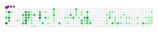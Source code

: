 <svg viewBox="-16 -32 880 192" width="880" height="192" xmlns="http://www.w3.org/2000/svg"><desc>Generated with https://github.com/Platane/snk</desc><style>:root{--cb:#1b1f230a;--cs:purple;--ce:#ebedf0;--c0:#ebedf0;--c1:#9be9a8;--c2:#40c463;--c3:#30a14e;--c4:#216e39}.c{shape-rendering:geometricPrecision;fill:var(--ce);stroke-width:1px;stroke:var(--cb);animation:none 45500ms linear infinite;width:12px;height:12px}@keyframes c0{0.43%{fill:var(--c1)}0.45%,100%{fill:var(--ce)}}.c.c0{fill:var(--c1);animation-name:c0}@keyframes c1{72.96%{fill:var(--c2)}72.98%,100%{fill:var(--ce)}}.c.c1{fill:var(--c2);animation-name:c1}@keyframes c2{85.7%{fill:var(--c4)}85.72%,100%{fill:var(--ce)}}.c.c2{fill:var(--c4);animation-name:c2}@keyframes c3{84.61%{fill:var(--c4)}84.63%,100%{fill:var(--ce)}}.c.c3{fill:var(--c4);animation-name:c3}@keyframes c4{0.87%{fill:var(--c1)}0.89%,100%{fill:var(--ce)}}.c.c4{fill:var(--c1);animation-name:c4}@keyframes c5{84.17%{fill:var(--c3)}84.19%,100%{fill:var(--ce)}}.c.c5{fill:var(--c3);animation-name:c5}@keyframes c6{72.52%{fill:var(--c2)}72.54%,100%{fill:var(--ce)}}.c.c6{fill:var(--c2);animation-name:c6}@keyframes c7{1.31%{fill:var(--c1)}1.33%,100%{fill:var(--ce)}}.c.c7{fill:var(--c1);animation-name:c7}@keyframes c8{2.41%{fill:var(--c1)}2.43%,100%{fill:var(--ce)}}.c.c8{fill:var(--c1);animation-name:c8}@keyframes c9{70.54%{fill:var(--c2)}70.56%,100%{fill:var(--ce)}}.c.c9{fill:var(--c2);animation-name:c9}@keyframes ca{3.07%{fill:var(--c1)}3.09%,100%{fill:var(--ce)}}.c.ca{fill:var(--c1);animation-name:ca}@keyframes cb{2.85%{fill:var(--c1)}2.87%,100%{fill:var(--ce)}}.c.cb{fill:var(--c1);animation-name:cb}@keyframes cc{71.2%{fill:var(--c2)}71.22%,100%{fill:var(--ce)}}.c.cc{fill:var(--c2);animation-name:cc}@keyframes cd{80.65%{fill:var(--c3)}80.67%,100%{fill:var(--ce)}}.c.cd{fill:var(--c3);animation-name:cd}@keyframes ce{80.43%{fill:var(--c3)}80.45%,100%{fill:var(--ce)}}.c.ce{fill:var(--c3);animation-name:ce}@keyframes cf{81.53%{fill:var(--c3)}81.55%,100%{fill:var(--ce)}}.c.cf{fill:var(--c3);animation-name:cf}@keyframes cg{87.46%{fill:var(--c4)}87.48%,100%{fill:var(--ce)}}.c.cg{fill:var(--c4);animation-name:cg}@keyframes ch{82.41%{fill:var(--c3)}82.43%,100%{fill:var(--ce)}}.c.ch{fill:var(--c3);animation-name:ch}@keyframes ci{69.44%{fill:var(--c2)}69.46%,100%{fill:var(--ce)}}.c.ci{fill:var(--c2);animation-name:ci}@keyframes cj{80.21%{fill:var(--c3)}80.23%,100%{fill:var(--ce)}}.c.cj{fill:var(--c3);animation-name:cj}@keyframes ck{76.47%{fill:var(--c2)}76.49%,100%{fill:var(--ce)}}.c.ck{fill:var(--c2);animation-name:ck}@keyframes cl{5.92%{fill:var(--c1)}5.94%,100%{fill:var(--ce)}}.c.cl{fill:var(--c1);animation-name:cl}@keyframes cm{5.04%{fill:var(--c1)}5.06%,100%{fill:var(--ce)}}.c.cm{fill:var(--c1);animation-name:cm}@keyframes cn{5.26%{fill:var(--c1)}5.28%,100%{fill:var(--ce)}}.c.cn{fill:var(--c1);animation-name:cn}@keyframes co{5.48%{fill:var(--c1)}5.5%,100%{fill:var(--ce)}}.c.co{fill:var(--c1);animation-name:co}@keyframes cp{5.7%{fill:var(--c1)}5.72%,100%{fill:var(--ce)}}.c.cp{fill:var(--c1);animation-name:cp}@keyframes cq{6.36%{fill:var(--c1)}6.38%,100%{fill:var(--ce)}}.c.cq{fill:var(--c1);animation-name:cq}@keyframes cr{68.78%{fill:var(--c2)}68.8%,100%{fill:var(--ce)}}.c.cr{fill:var(--c2);animation-name:cr}@keyframes cs{6.8%{fill:var(--c1)}6.82%,100%{fill:var(--ce)}}.c.cs{fill:var(--c1);animation-name:cs}@keyframes ct{68.12%{fill:var(--c2)}68.14%,100%{fill:var(--ce)}}.c.ct{fill:var(--c2);animation-name:ct}@keyframes cu{79.33%{fill:var(--c3)}79.35%,100%{fill:var(--ce)}}.c.cu{fill:var(--c3);animation-name:cu}@keyframes cv{88.78%{fill:var(--c4)}88.8%,100%{fill:var(--ce)}}.c.cv{fill:var(--c4);animation-name:cv}@keyframes cw{7.68%{fill:var(--c1)}7.7%,100%{fill:var(--ce)}}.c.cw{fill:var(--c1);animation-name:cw}@keyframes cx{78.01%{fill:var(--c2)}78.03%,100%{fill:var(--ce)}}.c.cx{fill:var(--c2);animation-name:cx}@keyframes cy{42.63%{fill:var(--c1)}42.65%,100%{fill:var(--ce)}}.c.cy{fill:var(--c1);animation-name:cy}@keyframes cz{78.67%{fill:var(--c2)}78.69%,100%{fill:var(--ce)}}.c.cz{fill:var(--c2);animation-name:cz}@keyframes c10{8.56%{fill:var(--c1)}8.58%,100%{fill:var(--ce)}}.c.c10{fill:var(--c1);animation-name:c10}@keyframes c11{9.88%{fill:var(--c1)}9.9%,100%{fill:var(--ce)}}.c.c11{fill:var(--c1);animation-name:c11}@keyframes c12{66.8%{fill:var(--c2)}66.82%,100%{fill:var(--ce)}}.c.c12{fill:var(--c2);animation-name:c12}@keyframes c13{11.2%{fill:var(--c1)}11.22%,100%{fill:var(--ce)}}.c.c13{fill:var(--c1);animation-name:c13}@keyframes c14{66.36%{fill:var(--c2)}66.38%,100%{fill:var(--ce)}}.c.c14{fill:var(--c2);animation-name:c14}@keyframes c15{9%{fill:var(--c1)}9.02%,100%{fill:var(--ce)}}.c.c15{fill:var(--c1);animation-name:c15}@keyframes c16{9.22%{fill:var(--c1)}9.24%,100%{fill:var(--ce)}}.c.c16{fill:var(--c1);animation-name:c16}@keyframes c17{65.26%{fill:var(--c2)}65.28%,100%{fill:var(--ce)}}.c.c17{fill:var(--c2);animation-name:c17}@keyframes c18{12.52%{fill:var(--c1)}12.54%,100%{fill:var(--ce)}}.c.c18{fill:var(--c1);animation-name:c18}@keyframes c19{12.74%{fill:var(--c1)}12.76%,100%{fill:var(--ce)}}.c.c19{fill:var(--c1);animation-name:c19}@keyframes c1a{13.62%{fill:var(--c1)}13.64%,100%{fill:var(--ce)}}.c.c1a{fill:var(--c1);animation-name:c1a}@keyframes c1b{50.98%{fill:var(--c2)}51%,100%{fill:var(--ce)}}.c.c1b{fill:var(--c2);animation-name:c1b}@keyframes c1c{12.96%{fill:var(--c1)}12.98%,100%{fill:var(--ce)}}.c.c1c{fill:var(--c1);animation-name:c1c}@keyframes c1d{50.54%{fill:var(--c2)}50.56%,100%{fill:var(--ce)}}.c.c1d{fill:var(--c2);animation-name:c1d}@keyframes c1e{51.86%{fill:var(--c2)}51.88%,100%{fill:var(--ce)}}.c.c1e{fill:var(--c2);animation-name:c1e}@keyframes c1f{16.03%{fill:var(--c1)}16.05%,100%{fill:var(--ce)}}.c.c1f{fill:var(--c1);animation-name:c1f}@keyframes c1g{16.25%{fill:var(--c1)}16.27%,100%{fill:var(--ce)}}.c.c1g{fill:var(--c1);animation-name:c1g}@keyframes c1h{14.94%{fill:var(--c1)}14.96%,100%{fill:var(--ce)}}.c.c1h{fill:var(--c1);animation-name:c1h}@keyframes c1i{15.59%{fill:var(--c1)}15.61%,100%{fill:var(--ce)}}.c.c1i{fill:var(--c1);animation-name:c1i}@keyframes c1j{15.37%{fill:var(--c1)}15.39%,100%{fill:var(--ce)}}.c.c1j{fill:var(--c1);animation-name:c1j}@keyframes c1k{49.22%{fill:var(--c2)}49.24%,100%{fill:var(--ce)}}.c.c1k{fill:var(--c2);animation-name:c1k}@keyframes c1l{49.44%{fill:var(--c2)}49.46%,100%{fill:var(--ce)}}.c.c1l{fill:var(--c2);animation-name:c1l}@keyframes c1m{48.78%{fill:var(--c2)}48.8%,100%{fill:var(--ce)}}.c.c1m{fill:var(--c2);animation-name:c1m}@keyframes c1n{47.24%{fill:var(--c1)}47.26%,100%{fill:var(--ce)}}.c.c1n{fill:var(--c1);animation-name:c1n}@keyframes c1o{47.02%{fill:var(--c1)}47.04%,100%{fill:var(--ce)}}.c.c1o{fill:var(--c1);animation-name:c1o}@keyframes c1p{52.96%{fill:var(--c2)}52.98%,100%{fill:var(--ce)}}.c.c1p{fill:var(--c2);animation-name:c1p}@keyframes c1q{17.13%{fill:var(--c1)}17.15%,100%{fill:var(--ce)}}.c.c1q{fill:var(--c1);animation-name:c1q}@keyframes c1r{92.52%{fill:var(--c4)}92.54%,100%{fill:var(--ce)}}.c.c1r{fill:var(--c4);animation-name:c1r}@keyframes c1s{47.46%{fill:var(--c2)}47.48%,100%{fill:var(--ce)}}.c.c1s{fill:var(--c2);animation-name:c1s}@keyframes c1t{47.68%{fill:var(--c2)}47.7%,100%{fill:var(--ce)}}.c.c1t{fill:var(--c2);animation-name:c1t}@keyframes c1u{17.79%{fill:var(--c1)}17.81%,100%{fill:var(--ce)}}.c.c1u{fill:var(--c1);animation-name:c1u}@keyframes c1v{47.9%{fill:var(--c2)}47.92%,100%{fill:var(--ce)}}.c.c1v{fill:var(--c2);animation-name:c1v}@keyframes c1w{25.26%{fill:var(--c1)}25.28%,100%{fill:var(--ce)}}.c.c1w{fill:var(--c1);animation-name:c1w}@keyframes c1x{19.11%{fill:var(--c1)}19.13%,100%{fill:var(--ce)}}.c.c1x{fill:var(--c1);animation-name:c1x}@keyframes c1y{19.33%{fill:var(--c1)}19.35%,100%{fill:var(--ce)}}.c.c1y{fill:var(--c1);animation-name:c1y}@keyframes c1z{24.83%{fill:var(--c1)}24.85%,100%{fill:var(--ce)}}.c.c1z{fill:var(--c1);animation-name:c1z}@keyframes c20{25.04%{fill:var(--c1)}25.06%,100%{fill:var(--ce)}}.c.c20{fill:var(--c1);animation-name:c20}@keyframes c21{55.15%{fill:var(--c2)}55.17%,100%{fill:var(--ce)}}.c.c21{fill:var(--c2);animation-name:c21}@keyframes c22{24.61%{fill:var(--c1)}24.63%,100%{fill:var(--ce)}}.c.c22{fill:var(--c1);animation-name:c22}@keyframes c23{55.81%{fill:var(--c2)}55.83%,100%{fill:var(--ce)}}.c.c23{fill:var(--c2);animation-name:c23}@keyframes c24{20.43%{fill:var(--c1)}20.45%,100%{fill:var(--ce)}}.c.c24{fill:var(--c1);animation-name:c24}@keyframes c25{20.21%{fill:var(--c1)}20.23%,100%{fill:var(--ce)}}.c.c25{fill:var(--c1);animation-name:c25}@keyframes c26{26.58%{fill:var(--c1)}26.6%,100%{fill:var(--ce)}}.c.c26{fill:var(--c1);animation-name:c26}@keyframes c27{56.25%{fill:var(--c2)}56.27%,100%{fill:var(--ce)}}.c.c27{fill:var(--c2);animation-name:c27}@keyframes c28{20.87%{fill:var(--c1)}20.89%,100%{fill:var(--ce)}}.c.c28{fill:var(--c1);animation-name:c28}@keyframes c29{22.63%{fill:var(--c1)}22.65%,100%{fill:var(--ce)}}.c.c29{fill:var(--c1);animation-name:c29}@keyframes c2a{23.51%{fill:var(--c1)}23.53%,100%{fill:var(--ce)}}.c.c2a{fill:var(--c1);animation-name:c2a}@keyframes c2b{21.31%{fill:var(--c1)}21.33%,100%{fill:var(--ce)}}.c.c2b{fill:var(--c1);animation-name:c2b}@keyframes c2c{22.19%{fill:var(--c1)}22.21%,100%{fill:var(--ce)}}.c.c2c{fill:var(--c1);animation-name:c2c}@keyframes c2d{21.53%{fill:var(--c1)}21.55%,100%{fill:var(--ce)}}.c.c2d{fill:var(--c1);animation-name:c2d}@keyframes c2e{21.97%{fill:var(--c1)}21.99%,100%{fill:var(--ce)}}.c.c2e{fill:var(--c1);animation-name:c2e}@keyframes c2f{29.22%{fill:var(--c1)}29.24%,100%{fill:var(--ce)}}.c.c2f{fill:var(--c1);animation-name:c2f}@keyframes c2g{28.78%{fill:var(--c1)}28.8%,100%{fill:var(--ce)}}.c.c2g{fill:var(--c1);animation-name:c2g}@keyframes c2h{58.23%{fill:var(--c2)}58.25%,100%{fill:var(--ce)}}.c.c2h{fill:var(--c2);animation-name:c2h}@keyframes c2i{29.88%{fill:var(--c1)}29.9%,100%{fill:var(--ce)}}.c.c2i{fill:var(--c1);animation-name:c2i}@keyframes c2j{33.4%{fill:var(--c1)}33.42%,100%{fill:var(--ce)}}.c.c2j{fill:var(--c1);animation-name:c2j}@keyframes c2k{30.1%{fill:var(--c1)}30.12%,100%{fill:var(--ce)}}.c.c2k{fill:var(--c1);animation-name:c2k}@keyframes c2l{30.76%{fill:var(--c1)}30.78%,100%{fill:var(--ce)}}.c.c2l{fill:var(--c1);animation-name:c2l}@keyframes c2m{30.98%{fill:var(--c1)}31%,100%{fill:var(--ce)}}.c.c2m{fill:var(--c1);animation-name:c2m}@keyframes c2n{32.08%{fill:var(--c1)}32.1%,100%{fill:var(--ce)}}.c.c2n{fill:var(--c1);animation-name:c2n}@keyframes c2o{30.32%{fill:var(--c1)}30.34%,100%{fill:var(--ce)}}.c.c2o{fill:var(--c1);animation-name:c2o}@keyframes c2p{30.54%{fill:var(--c1)}30.56%,100%{fill:var(--ce)}}.c.c2p{fill:var(--c1);animation-name:c2p}@keyframes c2q{31.2%{fill:var(--c1)}31.22%,100%{fill:var(--ce)}}.c.c2q{fill:var(--c1);animation-name:c2q}.u{transform-origin:0 0;transform:scale(0,1);animation:none linear 45500ms infinite}@keyframes u0{0.43%{transform:scale(0.000,1)}0.45%,0.87%{transform:scale(0.017,1)}0.89%,1.31%{transform:scale(0.033,1)}1.33%,2.41%{transform:scale(0.050,1)}2.43%,2.85%{transform:scale(0.067,1)}2.87%,3.07%{transform:scale(0.083,1)}3.09%,5.04%{transform:scale(0.100,1)}5.06%,5.26%{transform:scale(0.117,1)}5.28%,5.48%{transform:scale(0.133,1)}5.5%,5.7%{transform:scale(0.150,1)}5.72%,5.92%{transform:scale(0.167,1)}5.94%,6.36%{transform:scale(0.183,1)}6.38%,6.8%{transform:scale(0.200,1)}6.82%,7.68%{transform:scale(0.217,1)}7.7%,8.56%{transform:scale(0.233,1)}8.58%,9%{transform:scale(0.250,1)}9.02%,9.22%{transform:scale(0.267,1)}9.24%,9.88%{transform:scale(0.283,1)}9.9%,11.2%{transform:scale(0.300,1)}11.22%,12.52%{transform:scale(0.317,1)}12.54%,12.74%{transform:scale(0.333,1)}12.76%,12.96%{transform:scale(0.350,1)}12.98%,13.62%{transform:scale(0.367,1)}13.64%,14.94%{transform:scale(0.383,1)}14.96%,15.37%{transform:scale(0.400,1)}15.39%,15.59%{transform:scale(0.417,1)}15.61%,16.03%{transform:scale(0.433,1)}16.05%,16.25%{transform:scale(0.450,1)}16.27%,17.13%{transform:scale(0.467,1)}17.15%,17.79%{transform:scale(0.483,1)}17.81%,19.11%{transform:scale(0.500,1)}19.13%,19.33%{transform:scale(0.517,1)}19.35%,20.21%{transform:scale(0.533,1)}20.23%,20.43%{transform:scale(0.550,1)}20.45%,20.87%{transform:scale(0.567,1)}20.89%,21.31%{transform:scale(0.583,1)}21.33%,21.53%{transform:scale(0.600,1)}21.55%,21.97%{transform:scale(0.617,1)}21.99%,22.19%{transform:scale(0.633,1)}22.21%,22.63%{transform:scale(0.650,1)}22.65%,23.51%{transform:scale(0.667,1)}23.53%,24.61%{transform:scale(0.683,1)}24.63%,24.83%{transform:scale(0.700,1)}24.85%,25.04%{transform:scale(0.717,1)}25.06%,25.26%{transform:scale(0.733,1)}25.28%,26.58%{transform:scale(0.750,1)}26.6%,28.78%{transform:scale(0.767,1)}28.8%,29.22%{transform:scale(0.783,1)}29.24%,29.88%{transform:scale(0.800,1)}29.9%,30.1%{transform:scale(0.817,1)}30.12%,30.32%{transform:scale(0.833,1)}30.34%,30.54%{transform:scale(0.850,1)}30.56%,30.76%{transform:scale(0.867,1)}30.78%,30.98%{transform:scale(0.883,1)}31%,31.2%{transform:scale(0.900,1)}31.22%,32.08%{transform:scale(0.917,1)}32.1%,33.4%{transform:scale(0.933,1)}33.42%,42.63%{transform:scale(0.950,1)}42.65%,47.02%{transform:scale(0.967,1)}47.04%,47.24%{transform:scale(0.983,1)}47.26%,100%{transform:scale(1.000,1)}}.u.u0{fill:var(--c1);animation-name:u0;transform-origin:0.0px 0}@keyframes u1{47.46%{transform:scale(0.000,1)}47.48%,47.68%{transform:scale(0.037,1)}47.7%,47.9%{transform:scale(0.074,1)}47.92%,48.78%{transform:scale(0.111,1)}48.8%,49.22%{transform:scale(0.148,1)}49.24%,49.44%{transform:scale(0.185,1)}49.46%,50.54%{transform:scale(0.222,1)}50.56%,50.98%{transform:scale(0.259,1)}51%,51.86%{transform:scale(0.296,1)}51.88%,52.96%{transform:scale(0.333,1)}52.98%,55.15%{transform:scale(0.370,1)}55.17%,55.81%{transform:scale(0.407,1)}55.83%,56.25%{transform:scale(0.444,1)}56.27%,58.23%{transform:scale(0.481,1)}58.25%,65.26%{transform:scale(0.519,1)}65.28%,66.36%{transform:scale(0.556,1)}66.38%,66.8%{transform:scale(0.593,1)}66.82%,68.12%{transform:scale(0.630,1)}68.14%,68.78%{transform:scale(0.667,1)}68.8%,69.44%{transform:scale(0.704,1)}69.46%,70.54%{transform:scale(0.741,1)}70.56%,71.2%{transform:scale(0.778,1)}71.22%,72.52%{transform:scale(0.815,1)}72.54%,72.96%{transform:scale(0.852,1)}72.98%,76.47%{transform:scale(0.889,1)}76.49%,78.01%{transform:scale(0.926,1)}78.03%,78.67%{transform:scale(0.963,1)}78.69%,100%{transform:scale(1.000,1)}}.u.u1{fill:var(--c2);animation-name:u1;transform-origin:513.9px 0}@keyframes u2{79.33%{transform:scale(0.000,1)}79.35%,80.21%{transform:scale(0.143,1)}80.23%,80.43%{transform:scale(0.286,1)}80.45%,80.65%{transform:scale(0.429,1)}80.67%,81.53%{transform:scale(0.571,1)}81.55%,82.41%{transform:scale(0.714,1)}82.43%,84.17%{transform:scale(0.857,1)}84.19%,100%{transform:scale(1.000,1)}}.u.u2{fill:var(--c3);animation-name:u2;transform-origin:745.2px 0}@keyframes u3{84.61%{transform:scale(0.000,1)}84.63%,85.7%{transform:scale(0.200,1)}85.72%,87.46%{transform:scale(0.400,1)}87.48%,88.78%{transform:scale(0.600,1)}88.8%,92.52%{transform:scale(0.800,1)}92.54%,100%{transform:scale(1.000,1)}}.u.u3{fill:var(--c4);animation-name:u3;transform-origin:805.2px 0}.s{shape-rendering:geometricPrecision;fill:var(--cs);animation:none linear 45500ms infinite}@keyframes s0{0%,99.78%{transform:translate(0px,-16px)}0.66%,73.19%{transform:translate(0px,32px)}1.1%{transform:translate(32px,32px)}1.32%{transform:translate(32px,16px)}1.76%{transform:translate(64px,16px)}2.42%{transform:translate(64px,64px)}2.86%{transform:translate(96px,64px)}3.08%,83.08%{transform:translate(96px,48px)}3.3%{transform:translate(80px,48px)}3.74%,98.24%{transform:translate(80px,16px)}3.96%{transform:translate(96px,16px)}4.18%,70.11%,74.95%{transform:translate(96px,0px)}4.84%,75.6%{transform:translate(144px,0px)}5.71%{transform:translate(144px,64px)}5.93%,76.7%{transform:translate(128px,64px)}6.15%,82.2%{transform:translate(128px,80px)}6.59%{transform:translate(160px,80px)}6.81%{transform:translate(160px,96px)}7.25%{transform:translate(192px,96px)}7.69%,88.57%{transform:translate(192px,64px)}8.35%,9.67%{transform:translate(240px,64px)}8.57%{transform:translate(240px,48px)}9.01%{transform:translate(272px,48px)}9.23%{transform:translate(272px,64px)}9.89%{transform:translate(240px,80px)}10.11%{transform:translate(256px,80px)}10.99%{transform:translate(256px,16px)}12.09%{transform:translate(336px,16px)}12.53%{transform:translate(336px,48px)}12.97%{transform:translate(368px,48px)}13.19%{transform:translate(368px,64px)}13.41%{transform:translate(352px,64px)}13.63%{transform:translate(352px,80px)}14.51%,49.67%{transform:translate(416px,80px)}14.95%,50.11%{transform:translate(416px,48px)}15.16%,49.01%{transform:translate(432px,48px)}15.6%{transform:translate(432px,16px)}16.04%,51.65%{transform:translate(400px,16px)}16.26%{transform:translate(400px,32px)}17.36%{transform:translate(480px,32px)}17.8%,48.13%{transform:translate(480px,64px)}19.12%,25.71%{transform:translate(576px,64px)}19.34%{transform:translate(576px,80px)}19.56%{transform:translate(592px,80px)}19.78%{transform:translate(592px,64px)}20.22%,26.37%{transform:translate(624px,64px)}20.44%{transform:translate(624px,48px)}21.54%{transform:translate(704px,48px)}21.98%{transform:translate(704px,80px)}22.64%{transform:translate(656px,80px)}22.86%{transform:translate(656px,64px)}23.08%{transform:translate(672px,64px)}23.74%{transform:translate(672px,16px)}24.84%,54.73%{transform:translate(592px,16px)}25.05%{transform:translate(592px,32px)}25.27%{transform:translate(576px,32px)}26.81%{transform:translate(624px,96px)}28.57%{transform:translate(752px,96px)}29.23%{transform:translate(752px,48px)}30.33%{transform:translate(832px,48px)}30.55%{transform:translate(832px,64px)}30.77%{transform:translate(816px,64px)}30.99%,33.63%{transform:translate(816px,80px)}31.21%{transform:translate(832px,80px)}32.09%{transform:translate(832px,16px)}32.53%{transform:translate(800px,16px)}33.41%{transform:translate(800px,80px)}34.29%{transform:translate(816px,32px)}39.34%{transform:translate(448px,32px)}39.56%{transform:translate(448px,16px)}42.64%{transform:translate(224px,16px)}42.86%,78.9%{transform:translate(224px,32px)}43.08%{transform:translate(240px,32px)}43.96%{transform:translate(240px,96px)}46.81%{transform:translate(448px,96px)}47.25%,48.57%{transform:translate(448px,64px)}47.47%{transform:translate(464px,64px)}47.69%{transform:translate(464px,80px)}47.91%{transform:translate(480px,80px)}48.79%{transform:translate(448px,48px)}49.45%{transform:translate(432px,80px)}50.55%{transform:translate(384px,48px)}50.77%{transform:translate(384px,32px)}50.99%{transform:translate(368px,32px)}51.21%{transform:translate(368px,16px)}51.87%{transform:translate(400px,0px)}52.75%{transform:translate(464px,0px)}52.97%{transform:translate(464px,16px)}55.16%{transform:translate(592px,48px)}55.38%{transform:translate(608px,48px)}55.82%{transform:translate(608px,80px)}58.24%{transform:translate(784px,80px)}58.46%{transform:translate(784px,64px)}65.05%{transform:translate(304px,64px)}65.27%{transform:translate(304px,80px)}65.49%{transform:translate(288px,80px)}66.15%{transform:translate(288px,32px)}66.37%{transform:translate(272px,32px)}66.81%{transform:translate(272px,0px)}67.91%{transform:translate(192px,0px)}68.13%{transform:translate(192px,16px)}68.57%{transform:translate(160px,16px)}68.79%{transform:translate(160px,32px)}69.01%{transform:translate(144px,32px)}69.23%{transform:translate(144px,16px)}69.45%,80.88%{transform:translate(128px,16px)}69.67%{transform:translate(128px,0px)}71.21%,82.64%{transform:translate(96px,80px)}71.43%{transform:translate(80px,80px)}71.65%{transform:translate(80px,64px)}72.75%{transform:translate(0px,64px)}74.51%{transform:translate(96px,32px)}76.26%{transform:translate(144px,48px)}76.48%,81.76%{transform:translate(128px,48px)}77.8%{transform:translate(208px,64px)}78.02%{transform:translate(208px,80px)}78.24%{transform:translate(224px,80px)}80.44%,81.32%{transform:translate(112px,32px)}80.66%{transform:translate(112px,16px)}81.1%{transform:translate(128px,32px)}81.54%{transform:translate(112px,48px)}84.18%{transform:translate(16px,48px)}84.62%{transform:translate(16px,16px)}84.84%{transform:translate(0px,16px)}85.71%{transform:translate(0px,80px)}87.25%{transform:translate(112px,80px)}87.47%{transform:translate(112px,64px)}88.79%{transform:translate(192px,48px)}92.53%{transform:translate(464px,48px)}92.75%{transform:translate(464px,32px)}98.02%{transform:translate(80px,32px)}98.68%{transform:translate(48px,16px)}99.12%{transform:translate(48px,-16px)}}.s.s0{transform:translate(0px,-16px);animation-name:s0}@keyframes s1{0%,99.78%{transform:translate(16px,-16px)}0.22%{transform:translate(0px,-16px)}0.88%,73.41%{transform:translate(0px,32px)}1.32%{transform:translate(32px,32px)}1.54%{transform:translate(32px,16px)}1.98%{transform:translate(64px,16px)}2.64%{transform:translate(64px,64px)}3.08%{transform:translate(96px,64px)}3.3%,83.3%{transform:translate(96px,48px)}3.52%{transform:translate(80px,48px)}3.96%,98.46%{transform:translate(80px,16px)}4.18%{transform:translate(96px,16px)}4.4%,70.33%,75.16%{transform:translate(96px,0px)}5.05%,75.82%{transform:translate(144px,0px)}5.93%{transform:translate(144px,64px)}6.15%,76.92%{transform:translate(128px,64px)}6.37%,82.42%{transform:translate(128px,80px)}6.81%{transform:translate(160px,80px)}7.03%{transform:translate(160px,96px)}7.47%{transform:translate(192px,96px)}7.91%,88.79%{transform:translate(192px,64px)}8.57%,9.89%{transform:translate(240px,64px)}8.79%{transform:translate(240px,48px)}9.23%{transform:translate(272px,48px)}9.45%{transform:translate(272px,64px)}10.11%{transform:translate(240px,80px)}10.33%{transform:translate(256px,80px)}11.21%{transform:translate(256px,16px)}12.31%{transform:translate(336px,16px)}12.75%{transform:translate(336px,48px)}13.19%{transform:translate(368px,48px)}13.41%{transform:translate(368px,64px)}13.63%{transform:translate(352px,64px)}13.85%{transform:translate(352px,80px)}14.73%,49.89%{transform:translate(416px,80px)}15.16%,50.33%{transform:translate(416px,48px)}15.38%,49.23%{transform:translate(432px,48px)}15.82%{transform:translate(432px,16px)}16.26%,51.87%{transform:translate(400px,16px)}16.48%{transform:translate(400px,32px)}17.58%{transform:translate(480px,32px)}18.02%,48.35%{transform:translate(480px,64px)}19.34%,25.93%{transform:translate(576px,64px)}19.56%{transform:translate(576px,80px)}19.78%{transform:translate(592px,80px)}20%{transform:translate(592px,64px)}20.44%,26.59%{transform:translate(624px,64px)}20.66%{transform:translate(624px,48px)}21.76%{transform:translate(704px,48px)}22.2%{transform:translate(704px,80px)}22.86%{transform:translate(656px,80px)}23.08%{transform:translate(656px,64px)}23.3%{transform:translate(672px,64px)}23.96%{transform:translate(672px,16px)}25.05%,54.95%{transform:translate(592px,16px)}25.27%{transform:translate(592px,32px)}25.49%{transform:translate(576px,32px)}27.03%{transform:translate(624px,96px)}28.79%{transform:translate(752px,96px)}29.45%{transform:translate(752px,48px)}30.55%{transform:translate(832px,48px)}30.77%{transform:translate(832px,64px)}30.99%{transform:translate(816px,64px)}31.21%,33.85%{transform:translate(816px,80px)}31.43%{transform:translate(832px,80px)}32.31%{transform:translate(832px,16px)}32.75%{transform:translate(800px,16px)}33.63%{transform:translate(800px,80px)}34.51%{transform:translate(816px,32px)}39.56%{transform:translate(448px,32px)}39.78%{transform:translate(448px,16px)}42.86%{transform:translate(224px,16px)}43.08%,79.12%{transform:translate(224px,32px)}43.3%{transform:translate(240px,32px)}44.18%{transform:translate(240px,96px)}47.03%{transform:translate(448px,96px)}47.47%,48.79%{transform:translate(448px,64px)}47.69%{transform:translate(464px,64px)}47.91%{transform:translate(464px,80px)}48.13%{transform:translate(480px,80px)}49.01%{transform:translate(448px,48px)}49.67%{transform:translate(432px,80px)}50.77%{transform:translate(384px,48px)}50.99%{transform:translate(384px,32px)}51.21%{transform:translate(368px,32px)}51.43%{transform:translate(368px,16px)}52.09%{transform:translate(400px,0px)}52.97%{transform:translate(464px,0px)}53.19%{transform:translate(464px,16px)}55.38%{transform:translate(592px,48px)}55.6%{transform:translate(608px,48px)}56.04%{transform:translate(608px,80px)}58.46%{transform:translate(784px,80px)}58.68%{transform:translate(784px,64px)}65.27%{transform:translate(304px,64px)}65.49%{transform:translate(304px,80px)}65.71%{transform:translate(288px,80px)}66.37%{transform:translate(288px,32px)}66.59%{transform:translate(272px,32px)}67.03%{transform:translate(272px,0px)}68.13%{transform:translate(192px,0px)}68.35%{transform:translate(192px,16px)}68.79%{transform:translate(160px,16px)}69.01%{transform:translate(160px,32px)}69.23%{transform:translate(144px,32px)}69.45%{transform:translate(144px,16px)}69.67%,81.1%{transform:translate(128px,16px)}69.89%{transform:translate(128px,0px)}71.43%,82.86%{transform:translate(96px,80px)}71.65%{transform:translate(80px,80px)}71.87%{transform:translate(80px,64px)}72.97%{transform:translate(0px,64px)}74.73%{transform:translate(96px,32px)}76.48%{transform:translate(144px,48px)}76.7%,81.98%{transform:translate(128px,48px)}78.02%{transform:translate(208px,64px)}78.24%{transform:translate(208px,80px)}78.46%{transform:translate(224px,80px)}80.66%,81.54%{transform:translate(112px,32px)}80.88%{transform:translate(112px,16px)}81.32%{transform:translate(128px,32px)}81.76%{transform:translate(112px,48px)}84.4%{transform:translate(16px,48px)}84.84%{transform:translate(16px,16px)}85.05%{transform:translate(0px,16px)}85.93%{transform:translate(0px,80px)}87.47%{transform:translate(112px,80px)}87.69%{transform:translate(112px,64px)}89.01%{transform:translate(192px,48px)}92.75%{transform:translate(464px,48px)}92.97%{transform:translate(464px,32px)}98.24%{transform:translate(80px,32px)}98.9%{transform:translate(48px,16px)}99.34%{transform:translate(48px,-16px)}}.s.s1{transform:translate(16px,-16px);animation-name:s1}@keyframes s2{0%,99.78%{transform:translate(32px,-16px)}0.44%{transform:translate(0px,-16px)}1.1%,73.63%{transform:translate(0px,32px)}1.54%{transform:translate(32px,32px)}1.76%{transform:translate(32px,16px)}2.2%{transform:translate(64px,16px)}2.86%{transform:translate(64px,64px)}3.3%{transform:translate(96px,64px)}3.52%,83.52%{transform:translate(96px,48px)}3.74%{transform:translate(80px,48px)}4.18%,98.68%{transform:translate(80px,16px)}4.4%{transform:translate(96px,16px)}4.62%,70.55%,75.38%{transform:translate(96px,0px)}5.27%,76.04%{transform:translate(144px,0px)}6.15%{transform:translate(144px,64px)}6.37%,77.14%{transform:translate(128px,64px)}6.59%,82.64%{transform:translate(128px,80px)}7.03%{transform:translate(160px,80px)}7.25%{transform:translate(160px,96px)}7.69%{transform:translate(192px,96px)}8.13%,89.01%{transform:translate(192px,64px)}8.79%,10.11%{transform:translate(240px,64px)}9.01%{transform:translate(240px,48px)}9.45%{transform:translate(272px,48px)}9.67%{transform:translate(272px,64px)}10.33%{transform:translate(240px,80px)}10.55%{transform:translate(256px,80px)}11.43%{transform:translate(256px,16px)}12.53%{transform:translate(336px,16px)}12.97%{transform:translate(336px,48px)}13.41%{transform:translate(368px,48px)}13.63%{transform:translate(368px,64px)}13.85%{transform:translate(352px,64px)}14.07%{transform:translate(352px,80px)}14.95%,50.11%{transform:translate(416px,80px)}15.38%,50.55%{transform:translate(416px,48px)}15.6%,49.45%{transform:translate(432px,48px)}16.04%{transform:translate(432px,16px)}16.48%,52.09%{transform:translate(400px,16px)}16.7%{transform:translate(400px,32px)}17.8%{transform:translate(480px,32px)}18.24%,48.57%{transform:translate(480px,64px)}19.56%,26.15%{transform:translate(576px,64px)}19.78%{transform:translate(576px,80px)}20%{transform:translate(592px,80px)}20.22%{transform:translate(592px,64px)}20.66%,26.81%{transform:translate(624px,64px)}20.88%{transform:translate(624px,48px)}21.98%{transform:translate(704px,48px)}22.42%{transform:translate(704px,80px)}23.08%{transform:translate(656px,80px)}23.3%{transform:translate(656px,64px)}23.52%{transform:translate(672px,64px)}24.18%{transform:translate(672px,16px)}25.27%,55.16%{transform:translate(592px,16px)}25.49%{transform:translate(592px,32px)}25.71%{transform:translate(576px,32px)}27.25%{transform:translate(624px,96px)}29.01%{transform:translate(752px,96px)}29.67%{transform:translate(752px,48px)}30.77%{transform:translate(832px,48px)}30.99%{transform:translate(832px,64px)}31.21%{transform:translate(816px,64px)}31.43%,34.07%{transform:translate(816px,80px)}31.65%{transform:translate(832px,80px)}32.53%{transform:translate(832px,16px)}32.97%{transform:translate(800px,16px)}33.85%{transform:translate(800px,80px)}34.73%{transform:translate(816px,32px)}39.78%{transform:translate(448px,32px)}40%{transform:translate(448px,16px)}43.08%{transform:translate(224px,16px)}43.3%,79.34%{transform:translate(224px,32px)}43.52%{transform:translate(240px,32px)}44.4%{transform:translate(240px,96px)}47.25%{transform:translate(448px,96px)}47.69%,49.01%{transform:translate(448px,64px)}47.91%{transform:translate(464px,64px)}48.13%{transform:translate(464px,80px)}48.35%{transform:translate(480px,80px)}49.23%{transform:translate(448px,48px)}49.89%{transform:translate(432px,80px)}50.99%{transform:translate(384px,48px)}51.21%{transform:translate(384px,32px)}51.43%{transform:translate(368px,32px)}51.65%{transform:translate(368px,16px)}52.31%{transform:translate(400px,0px)}53.19%{transform:translate(464px,0px)}53.41%{transform:translate(464px,16px)}55.6%{transform:translate(592px,48px)}55.82%{transform:translate(608px,48px)}56.26%{transform:translate(608px,80px)}58.68%{transform:translate(784px,80px)}58.9%{transform:translate(784px,64px)}65.49%{transform:translate(304px,64px)}65.71%{transform:translate(304px,80px)}65.93%{transform:translate(288px,80px)}66.59%{transform:translate(288px,32px)}66.81%{transform:translate(272px,32px)}67.25%{transform:translate(272px,0px)}68.35%{transform:translate(192px,0px)}68.57%{transform:translate(192px,16px)}69.01%{transform:translate(160px,16px)}69.23%{transform:translate(160px,32px)}69.45%{transform:translate(144px,32px)}69.67%{transform:translate(144px,16px)}69.89%,81.32%{transform:translate(128px,16px)}70.11%{transform:translate(128px,0px)}71.65%,83.08%{transform:translate(96px,80px)}71.87%{transform:translate(80px,80px)}72.09%{transform:translate(80px,64px)}73.19%{transform:translate(0px,64px)}74.95%{transform:translate(96px,32px)}76.7%{transform:translate(144px,48px)}76.92%,82.2%{transform:translate(128px,48px)}78.24%{transform:translate(208px,64px)}78.46%{transform:translate(208px,80px)}78.68%{transform:translate(224px,80px)}80.88%,81.76%{transform:translate(112px,32px)}81.1%{transform:translate(112px,16px)}81.54%{transform:translate(128px,32px)}81.98%{transform:translate(112px,48px)}84.62%{transform:translate(16px,48px)}85.05%{transform:translate(16px,16px)}85.27%{transform:translate(0px,16px)}86.15%{transform:translate(0px,80px)}87.69%{transform:translate(112px,80px)}87.91%{transform:translate(112px,64px)}89.23%{transform:translate(192px,48px)}92.97%{transform:translate(464px,48px)}93.19%{transform:translate(464px,32px)}98.46%{transform:translate(80px,32px)}99.12%{transform:translate(48px,16px)}99.56%{transform:translate(48px,-16px)}}.s.s2{transform:translate(32px,-16px);animation-name:s2}@keyframes s3{0%,99.78%{transform:translate(48px,-16px)}0.66%{transform:translate(0px,-16px)}1.32%,73.85%{transform:translate(0px,32px)}1.76%{transform:translate(32px,32px)}1.98%{transform:translate(32px,16px)}2.42%{transform:translate(64px,16px)}3.08%{transform:translate(64px,64px)}3.52%{transform:translate(96px,64px)}3.74%,83.74%{transform:translate(96px,48px)}3.96%{transform:translate(80px,48px)}4.4%,98.9%{transform:translate(80px,16px)}4.62%{transform:translate(96px,16px)}4.84%,70.77%,75.6%{transform:translate(96px,0px)}5.49%,76.26%{transform:translate(144px,0px)}6.37%{transform:translate(144px,64px)}6.59%,77.36%{transform:translate(128px,64px)}6.81%,82.86%{transform:translate(128px,80px)}7.25%{transform:translate(160px,80px)}7.47%{transform:translate(160px,96px)}7.91%{transform:translate(192px,96px)}8.35%,89.23%{transform:translate(192px,64px)}9.01%,10.33%{transform:translate(240px,64px)}9.23%{transform:translate(240px,48px)}9.67%{transform:translate(272px,48px)}9.89%{transform:translate(272px,64px)}10.55%{transform:translate(240px,80px)}10.77%{transform:translate(256px,80px)}11.65%{transform:translate(256px,16px)}12.75%{transform:translate(336px,16px)}13.19%{transform:translate(336px,48px)}13.63%{transform:translate(368px,48px)}13.85%{transform:translate(368px,64px)}14.07%{transform:translate(352px,64px)}14.29%{transform:translate(352px,80px)}15.16%,50.33%{transform:translate(416px,80px)}15.6%,50.77%{transform:translate(416px,48px)}15.82%,49.67%{transform:translate(432px,48px)}16.26%{transform:translate(432px,16px)}16.7%,52.31%{transform:translate(400px,16px)}16.92%{transform:translate(400px,32px)}18.02%{transform:translate(480px,32px)}18.46%,48.79%{transform:translate(480px,64px)}19.78%,26.37%{transform:translate(576px,64px)}20%{transform:translate(576px,80px)}20.22%{transform:translate(592px,80px)}20.44%{transform:translate(592px,64px)}20.88%,27.03%{transform:translate(624px,64px)}21.1%{transform:translate(624px,48px)}22.2%{transform:translate(704px,48px)}22.64%{transform:translate(704px,80px)}23.3%{transform:translate(656px,80px)}23.52%{transform:translate(656px,64px)}23.74%{transform:translate(672px,64px)}24.4%{transform:translate(672px,16px)}25.49%,55.38%{transform:translate(592px,16px)}25.71%{transform:translate(592px,32px)}25.93%{transform:translate(576px,32px)}27.47%{transform:translate(624px,96px)}29.23%{transform:translate(752px,96px)}29.89%{transform:translate(752px,48px)}30.99%{transform:translate(832px,48px)}31.21%{transform:translate(832px,64px)}31.43%{transform:translate(816px,64px)}31.65%,34.29%{transform:translate(816px,80px)}31.87%{transform:translate(832px,80px)}32.75%{transform:translate(832px,16px)}33.19%{transform:translate(800px,16px)}34.07%{transform:translate(800px,80px)}34.95%{transform:translate(816px,32px)}40%{transform:translate(448px,32px)}40.22%{transform:translate(448px,16px)}43.3%{transform:translate(224px,16px)}43.52%,79.56%{transform:translate(224px,32px)}43.74%{transform:translate(240px,32px)}44.62%{transform:translate(240px,96px)}47.47%{transform:translate(448px,96px)}47.91%,49.23%{transform:translate(448px,64px)}48.13%{transform:translate(464px,64px)}48.35%{transform:translate(464px,80px)}48.57%{transform:translate(480px,80px)}49.45%{transform:translate(448px,48px)}50.11%{transform:translate(432px,80px)}51.21%{transform:translate(384px,48px)}51.43%{transform:translate(384px,32px)}51.65%{transform:translate(368px,32px)}51.87%{transform:translate(368px,16px)}52.53%{transform:translate(400px,0px)}53.41%{transform:translate(464px,0px)}53.63%{transform:translate(464px,16px)}55.82%{transform:translate(592px,48px)}56.04%{transform:translate(608px,48px)}56.48%{transform:translate(608px,80px)}58.9%{transform:translate(784px,80px)}59.12%{transform:translate(784px,64px)}65.71%{transform:translate(304px,64px)}65.93%{transform:translate(304px,80px)}66.15%{transform:translate(288px,80px)}66.81%{transform:translate(288px,32px)}67.03%{transform:translate(272px,32px)}67.47%{transform:translate(272px,0px)}68.57%{transform:translate(192px,0px)}68.79%{transform:translate(192px,16px)}69.23%{transform:translate(160px,16px)}69.45%{transform:translate(160px,32px)}69.67%{transform:translate(144px,32px)}69.89%{transform:translate(144px,16px)}70.11%,81.54%{transform:translate(128px,16px)}70.33%{transform:translate(128px,0px)}71.87%,83.3%{transform:translate(96px,80px)}72.09%{transform:translate(80px,80px)}72.31%{transform:translate(80px,64px)}73.41%{transform:translate(0px,64px)}75.16%{transform:translate(96px,32px)}76.92%{transform:translate(144px,48px)}77.14%,82.42%{transform:translate(128px,48px)}78.46%{transform:translate(208px,64px)}78.68%{transform:translate(208px,80px)}78.9%{transform:translate(224px,80px)}81.1%,81.98%{transform:translate(112px,32px)}81.32%{transform:translate(112px,16px)}81.76%{transform:translate(128px,32px)}82.2%{transform:translate(112px,48px)}84.84%{transform:translate(16px,48px)}85.27%{transform:translate(16px,16px)}85.49%{transform:translate(0px,16px)}86.37%{transform:translate(0px,80px)}87.91%{transform:translate(112px,80px)}88.13%{transform:translate(112px,64px)}89.45%{transform:translate(192px,48px)}93.19%{transform:translate(464px,48px)}93.41%{transform:translate(464px,32px)}98.68%{transform:translate(80px,32px)}99.34%{transform:translate(48px,16px)}}.s.s3{transform:translate(48px,-16px);animation-name:s3}</style><rect class="c" x="2" y="2" rx="2" ry="2"/><rect class="c c0" x="2" y="18" rx="2" ry="2"/><rect class="c" x="2" y="34" rx="2" ry="2"/><rect class="c c1" x="2" y="50" rx="2" ry="2"/><rect class="c" x="2" y="66" rx="2" ry="2"/><rect class="c c2" x="2" y="82" rx="2" ry="2"/><rect class="c" x="2" y="98" rx="2" ry="2"/><rect class="c" x="18" y="2" rx="2" ry="2"/><rect class="c c3" x="18" y="18" rx="2" ry="2"/><rect class="c c4" x="18" y="34" rx="2" ry="2"/><rect class="c c5" x="18" y="50" rx="2" ry="2"/><rect class="c c6" x="18" y="66" rx="2" ry="2"/><rect class="c" x="18" y="82" rx="2" ry="2"/><rect class="c" x="18" y="98" rx="2" ry="2"/><rect class="c" x="34" y="2" rx="2" ry="2"/><rect class="c c7" x="34" y="18" rx="2" ry="2"/><rect class="c" x="34" y="34" rx="2" ry="2"/><rect class="c" x="34" y="50" rx="2" ry="2"/><rect class="c" x="34" y="66" rx="2" ry="2"/><rect class="c" x="34" y="82" rx="2" ry="2"/><rect class="c" x="34" y="98" rx="2" ry="2"/><rect class="c" x="50" y="2" rx="2" ry="2"/><rect class="c" x="50" y="18" rx="2" ry="2"/><rect class="c" x="50" y="34" rx="2" ry="2"/><rect class="c" x="50" y="50" rx="2" ry="2"/><rect class="c" x="50" y="66" rx="2" ry="2"/><rect class="c" x="50" y="82" rx="2" ry="2"/><rect class="c" x="50" y="98" rx="2" ry="2"/><rect class="c" x="66" y="2" rx="2" ry="2"/><rect class="c" x="66" y="18" rx="2" ry="2"/><rect class="c" x="66" y="34" rx="2" ry="2"/><rect class="c" x="66" y="50" rx="2" ry="2"/><rect class="c c8" x="66" y="66" rx="2" ry="2"/><rect class="c" x="66" y="82" rx="2" ry="2"/><rect class="c" x="66" y="98" rx="2" ry="2"/><rect class="c" x="82" y="2" rx="2" ry="2"/><rect class="c" x="82" y="18" rx="2" ry="2"/><rect class="c" x="82" y="34" rx="2" ry="2"/><rect class="c" x="82" y="50" rx="2" ry="2"/><rect class="c" x="82" y="66" rx="2" ry="2"/><rect class="c" x="82" y="82" rx="2" ry="2"/><rect class="c" x="82" y="98" rx="2" ry="2"/><rect class="c" x="98" y="2" rx="2" ry="2"/><rect class="c" x="98" y="18" rx="2" ry="2"/><rect class="c c9" x="98" y="34" rx="2" ry="2"/><rect class="c ca" x="98" y="50" rx="2" ry="2"/><rect class="c cb" x="98" y="66" rx="2" ry="2"/><rect class="c cc" x="98" y="82" rx="2" ry="2"/><rect class="c" x="98" y="98" rx="2" ry="2"/><rect class="c" x="114" y="2" rx="2" ry="2"/><rect class="c cd" x="114" y="18" rx="2" ry="2"/><rect class="c ce" x="114" y="34" rx="2" ry="2"/><rect class="c cf" x="114" y="50" rx="2" ry="2"/><rect class="c cg" x="114" y="66" rx="2" ry="2"/><rect class="c ch" x="114" y="82" rx="2" ry="2"/><rect class="c" x="114" y="98" rx="2" ry="2"/><rect class="c" x="130" y="2" rx="2" ry="2"/><rect class="c ci" x="130" y="18" rx="2" ry="2"/><rect class="c cj" x="130" y="34" rx="2" ry="2"/><rect class="c ck" x="130" y="50" rx="2" ry="2"/><rect class="c cl" x="130" y="66" rx="2" ry="2"/><rect class="c" x="130" y="82" rx="2" ry="2"/><rect class="c" x="130" y="98" rx="2" ry="2"/><rect class="c" x="146" y="2" rx="2" ry="2"/><rect class="c cm" x="146" y="18" rx="2" ry="2"/><rect class="c cn" x="146" y="34" rx="2" ry="2"/><rect class="c co" x="146" y="50" rx="2" ry="2"/><rect class="c cp" x="146" y="66" rx="2" ry="2"/><rect class="c cq" x="146" y="82" rx="2" ry="2"/><rect class="c" x="146" y="98" rx="2" ry="2"/><rect class="c" x="162" y="2" rx="2" ry="2"/><rect class="c" x="162" y="18" rx="2" ry="2"/><rect class="c cr" x="162" y="34" rx="2" ry="2"/><rect class="c" x="162" y="50" rx="2" ry="2"/><rect class="c" x="162" y="66" rx="2" ry="2"/><rect class="c" x="162" y="82" rx="2" ry="2"/><rect class="c cs" x="162" y="98" rx="2" ry="2"/><rect class="c" x="178" y="2" rx="2" ry="2"/><rect class="c" x="178" y="18" rx="2" ry="2"/><rect class="c" x="178" y="34" rx="2" ry="2"/><rect class="c" x="178" y="50" rx="2" ry="2"/><rect class="c" x="178" y="66" rx="2" ry="2"/><rect class="c" x="178" y="82" rx="2" ry="2"/><rect class="c" x="178" y="98" rx="2" ry="2"/><rect class="c" x="194" y="2" rx="2" ry="2"/><rect class="c ct" x="194" y="18" rx="2" ry="2"/><rect class="c cu" x="194" y="34" rx="2" ry="2"/><rect class="c cv" x="194" y="50" rx="2" ry="2"/><rect class="c cw" x="194" y="66" rx="2" ry="2"/><rect class="c" x="194" y="82" rx="2" ry="2"/><rect class="c" x="194" y="98" rx="2" ry="2"/><rect class="c" x="210" y="2" rx="2" ry="2"/><rect class="c" x="210" y="18" rx="2" ry="2"/><rect class="c" x="210" y="34" rx="2" ry="2"/><rect class="c" x="210" y="50" rx="2" ry="2"/><rect class="c" x="210" y="66" rx="2" ry="2"/><rect class="c cx" x="210" y="82" rx="2" ry="2"/><rect class="c" x="210" y="98" rx="2" ry="2"/><rect class="c" x="226" y="2" rx="2" ry="2"/><rect class="c cy" x="226" y="18" rx="2" ry="2"/><rect class="c" x="226" y="34" rx="2" ry="2"/><rect class="c cz" x="226" y="50" rx="2" ry="2"/><rect class="c" x="226" y="66" rx="2" ry="2"/><rect class="c" x="226" y="82" rx="2" ry="2"/><rect class="c" x="226" y="98" rx="2" ry="2"/><rect class="c" x="242" y="2" rx="2" ry="2"/><rect class="c" x="242" y="18" rx="2" ry="2"/><rect class="c" x="242" y="34" rx="2" ry="2"/><rect class="c c10" x="242" y="50" rx="2" ry="2"/><rect class="c" x="242" y="66" rx="2" ry="2"/><rect class="c c11" x="242" y="82" rx="2" ry="2"/><rect class="c" x="242" y="98" rx="2" ry="2"/><rect class="c" x="258" y="2" rx="2" ry="2"/><rect class="c" x="258" y="18" rx="2" ry="2"/><rect class="c" x="258" y="34" rx="2" ry="2"/><rect class="c" x="258" y="50" rx="2" ry="2"/><rect class="c" x="258" y="66" rx="2" ry="2"/><rect class="c" x="258" y="82" rx="2" ry="2"/><rect class="c" x="258" y="98" rx="2" ry="2"/><rect class="c c12" x="274" y="2" rx="2" ry="2"/><rect class="c c13" x="274" y="18" rx="2" ry="2"/><rect class="c c14" x="274" y="34" rx="2" ry="2"/><rect class="c c15" x="274" y="50" rx="2" ry="2"/><rect class="c c16" x="274" y="66" rx="2" ry="2"/><rect class="c" x="274" y="82" rx="2" ry="2"/><rect class="c" x="274" y="98" rx="2" ry="2"/><rect class="c" x="290" y="2" rx="2" ry="2"/><rect class="c" x="290" y="18" rx="2" ry="2"/><rect class="c" x="290" y="34" rx="2" ry="2"/><rect class="c" x="290" y="50" rx="2" ry="2"/><rect class="c" x="290" y="66" rx="2" ry="2"/><rect class="c" x="290" y="82" rx="2" ry="2"/><rect class="c" x="290" y="98" rx="2" ry="2"/><rect class="c" x="306" y="2" rx="2" ry="2"/><rect class="c" x="306" y="18" rx="2" ry="2"/><rect class="c" x="306" y="34" rx="2" ry="2"/><rect class="c" x="306" y="50" rx="2" ry="2"/><rect class="c" x="306" y="66" rx="2" ry="2"/><rect class="c c17" x="306" y="82" rx="2" ry="2"/><rect class="c" x="306" y="98" rx="2" ry="2"/><rect class="c" x="322" y="2" rx="2" ry="2"/><rect class="c" x="322" y="18" rx="2" ry="2"/><rect class="c" x="322" y="34" rx="2" ry="2"/><rect class="c" x="322" y="50" rx="2" ry="2"/><rect class="c" x="322" y="66" rx="2" ry="2"/><rect class="c" x="322" y="82" rx="2" ry="2"/><rect class="c" x="322" y="98" rx="2" ry="2"/><rect class="c" x="338" y="2" rx="2" ry="2"/><rect class="c" x="338" y="18" rx="2" ry="2"/><rect class="c" x="338" y="34" rx="2" ry="2"/><rect class="c c18" x="338" y="50" rx="2" ry="2"/><rect class="c" x="338" y="66" rx="2" ry="2"/><rect class="c" x="338" y="82" rx="2" ry="2"/><rect class="c" x="338" y="98" rx="2" ry="2"/><rect class="c" x="354" y="2" rx="2" ry="2"/><rect class="c" x="354" y="18" rx="2" ry="2"/><rect class="c" x="354" y="34" rx="2" ry="2"/><rect class="c c19" x="354" y="50" rx="2" ry="2"/><rect class="c" x="354" y="66" rx="2" ry="2"/><rect class="c c1a" x="354" y="82" rx="2" ry="2"/><rect class="c" x="354" y="98" rx="2" ry="2"/><rect class="c" x="370" y="2" rx="2" ry="2"/><rect class="c" x="370" y="18" rx="2" ry="2"/><rect class="c c1b" x="370" y="34" rx="2" ry="2"/><rect class="c c1c" x="370" y="50" rx="2" ry="2"/><rect class="c" x="370" y="66" rx="2" ry="2"/><rect class="c" x="370" y="82" rx="2" ry="2"/><rect class="c" x="370" y="98" rx="2" ry="2"/><rect class="c" x="386" y="2" rx="2" ry="2"/><rect class="c" x="386" y="18" rx="2" ry="2"/><rect class="c" x="386" y="34" rx="2" ry="2"/><rect class="c c1d" x="386" y="50" rx="2" ry="2"/><rect class="c" x="386" y="66" rx="2" ry="2"/><rect class="c" x="386" y="82" rx="2" ry="2"/><rect class="c" x="386" y="98" rx="2" ry="2"/><rect class="c c1e" x="402" y="2" rx="2" ry="2"/><rect class="c c1f" x="402" y="18" rx="2" ry="2"/><rect class="c c1g" x="402" y="34" rx="2" ry="2"/><rect class="c" x="402" y="50" rx="2" ry="2"/><rect class="c" x="402" y="66" rx="2" ry="2"/><rect class="c" x="402" y="82" rx="2" ry="2"/><rect class="c" x="402" y="98" rx="2" ry="2"/><rect class="c" x="418" y="2" rx="2" ry="2"/><rect class="c" x="418" y="18" rx="2" ry="2"/><rect class="c" x="418" y="34" rx="2" ry="2"/><rect class="c c1h" x="418" y="50" rx="2" ry="2"/><rect class="c" x="418" y="66" rx="2" ry="2"/><rect class="c" x="418" y="82" rx="2" ry="2"/><rect class="c" x="418" y="98" rx="2" ry="2"/><rect class="c" x="434" y="2" rx="2" ry="2"/><rect class="c c1i" x="434" y="18" rx="2" ry="2"/><rect class="c c1j" x="434" y="34" rx="2" ry="2"/><rect class="c" x="434" y="50" rx="2" ry="2"/><rect class="c c1k" x="434" y="66" rx="2" ry="2"/><rect class="c c1l" x="434" y="82" rx="2" ry="2"/><rect class="c" x="434" y="98" rx="2" ry="2"/><rect class="c" x="450" y="2" rx="2" ry="2"/><rect class="c" x="450" y="18" rx="2" ry="2"/><rect class="c" x="450" y="34" rx="2" ry="2"/><rect class="c c1m" x="450" y="50" rx="2" ry="2"/><rect class="c c1n" x="450" y="66" rx="2" ry="2"/><rect class="c c1o" x="450" y="82" rx="2" ry="2"/><rect class="c" x="450" y="98" rx="2" ry="2"/><rect class="c" x="466" y="2" rx="2" ry="2"/><rect class="c c1p" x="466" y="18" rx="2" ry="2"/><rect class="c c1q" x="466" y="34" rx="2" ry="2"/><rect class="c c1r" x="466" y="50" rx="2" ry="2"/><rect class="c c1s" x="466" y="66" rx="2" ry="2"/><rect class="c c1t" x="466" y="82" rx="2" ry="2"/><rect class="c" x="466" y="98" rx="2" ry="2"/><rect class="c" x="482" y="2" rx="2" ry="2"/><rect class="c" x="482" y="18" rx="2" ry="2"/><rect class="c" x="482" y="34" rx="2" ry="2"/><rect class="c" x="482" y="50" rx="2" ry="2"/><rect class="c c1u" x="482" y="66" rx="2" ry="2"/><rect class="c c1v" x="482" y="82" rx="2" ry="2"/><rect class="c" x="482" y="98" rx="2" ry="2"/><rect class="c" x="498" y="2" rx="2" ry="2"/><rect class="c" x="498" y="18" rx="2" ry="2"/><rect class="c" x="498" y="34" rx="2" ry="2"/><rect class="c" x="498" y="50" rx="2" ry="2"/><rect class="c" x="498" y="66" rx="2" ry="2"/><rect class="c" x="498" y="82" rx="2" ry="2"/><rect class="c" x="498" y="98" rx="2" ry="2"/><rect class="c" x="514" y="2" rx="2" ry="2"/><rect class="c" x="514" y="18" rx="2" ry="2"/><rect class="c" x="514" y="34" rx="2" ry="2"/><rect class="c" x="514" y="50" rx="2" ry="2"/><rect class="c" x="514" y="66" rx="2" ry="2"/><rect class="c" x="514" y="82" rx="2" ry="2"/><rect class="c" x="514" y="98" rx="2" ry="2"/><rect class="c" x="530" y="2" rx="2" ry="2"/><rect class="c" x="530" y="18" rx="2" ry="2"/><rect class="c" x="530" y="34" rx="2" ry="2"/><rect class="c" x="530" y="50" rx="2" ry="2"/><rect class="c" x="530" y="66" rx="2" ry="2"/><rect class="c" x="530" y="82" rx="2" ry="2"/><rect class="c" x="530" y="98" rx="2" ry="2"/><rect class="c" x="546" y="2" rx="2" ry="2"/><rect class="c" x="546" y="18" rx="2" ry="2"/><rect class="c" x="546" y="34" rx="2" ry="2"/><rect class="c" x="546" y="50" rx="2" ry="2"/><rect class="c" x="546" y="66" rx="2" ry="2"/><rect class="c" x="546" y="82" rx="2" ry="2"/><rect class="c" x="546" y="98" rx="2" ry="2"/><rect class="c" x="562" y="2" rx="2" ry="2"/><rect class="c" x="562" y="18" rx="2" ry="2"/><rect class="c" x="562" y="34" rx="2" ry="2"/><rect class="c" x="562" y="50" rx="2" ry="2"/><rect class="c" x="562" y="66" rx="2" ry="2"/><rect class="c" x="562" y="82" rx="2" ry="2"/><rect class="c" x="562" y="98" rx="2" ry="2"/><rect class="c" x="578" y="2" rx="2" ry="2"/><rect class="c" x="578" y="18" rx="2" ry="2"/><rect class="c c1w" x="578" y="34" rx="2" ry="2"/><rect class="c" x="578" y="50" rx="2" ry="2"/><rect class="c c1x" x="578" y="66" rx="2" ry="2"/><rect class="c c1y" x="578" y="82" rx="2" ry="2"/><rect class="c" x="578" y="98" rx="2" ry="2"/><rect class="c" x="594" y="2" rx="2" ry="2"/><rect class="c c1z" x="594" y="18" rx="2" ry="2"/><rect class="c c20" x="594" y="34" rx="2" ry="2"/><rect class="c c21" x="594" y="50" rx="2" ry="2"/><rect class="c" x="594" y="66" rx="2" ry="2"/><rect class="c" x="594" y="82" rx="2" ry="2"/><rect class="c" x="594" y="98" rx="2" ry="2"/><rect class="c" x="610" y="2" rx="2" ry="2"/><rect class="c c22" x="610" y="18" rx="2" ry="2"/><rect class="c" x="610" y="34" rx="2" ry="2"/><rect class="c" x="610" y="50" rx="2" ry="2"/><rect class="c" x="610" y="66" rx="2" ry="2"/><rect class="c c23" x="610" y="82" rx="2" ry="2"/><rect class="c" x="610" y="98" rx="2" ry="2"/><rect class="c" x="626" y="2" rx="2" ry="2"/><rect class="c" x="626" y="18" rx="2" ry="2"/><rect class="c" x="626" y="34" rx="2" ry="2"/><rect class="c c24" x="626" y="50" rx="2" ry="2"/><rect class="c c25" x="626" y="66" rx="2" ry="2"/><rect class="c c26" x="626" y="82" rx="2" ry="2"/><rect class="c" x="626" y="98" rx="2" ry="2"/><rect class="c" x="642" y="2" rx="2" ry="2"/><rect class="c" x="642" y="18" rx="2" ry="2"/><rect class="c" x="642" y="34" rx="2" ry="2"/><rect class="c" x="642" y="50" rx="2" ry="2"/><rect class="c" x="642" y="66" rx="2" ry="2"/><rect class="c c27" x="642" y="82" rx="2" ry="2"/><rect class="c" x="642" y="98" rx="2" ry="2"/><rect class="c" x="658" y="2" rx="2" ry="2"/><rect class="c" x="658" y="18" rx="2" ry="2"/><rect class="c" x="658" y="34" rx="2" ry="2"/><rect class="c c28" x="658" y="50" rx="2" ry="2"/><rect class="c" x="658" y="66" rx="2" ry="2"/><rect class="c c29" x="658" y="82" rx="2" ry="2"/><rect class="c" x="658" y="98" rx="2" ry="2"/><rect class="c" x="674" y="2" rx="2" ry="2"/><rect class="c" x="674" y="18" rx="2" ry="2"/><rect class="c c2a" x="674" y="34" rx="2" ry="2"/><rect class="c" x="674" y="50" rx="2" ry="2"/><rect class="c" x="674" y="66" rx="2" ry="2"/><rect class="c" x="674" y="82" rx="2" ry="2"/><rect class="c" x="674" y="98" rx="2" ry="2"/><rect class="c" x="690" y="2" rx="2" ry="2"/><rect class="c" x="690" y="18" rx="2" ry="2"/><rect class="c" x="690" y="34" rx="2" ry="2"/><rect class="c c2b" x="690" y="50" rx="2" ry="2"/><rect class="c" x="690" y="66" rx="2" ry="2"/><rect class="c c2c" x="690" y="82" rx="2" ry="2"/><rect class="c" x="690" y="98" rx="2" ry="2"/><rect class="c" x="706" y="2" rx="2" ry="2"/><rect class="c" x="706" y="18" rx="2" ry="2"/><rect class="c" x="706" y="34" rx="2" ry="2"/><rect class="c c2d" x="706" y="50" rx="2" ry="2"/><rect class="c" x="706" y="66" rx="2" ry="2"/><rect class="c c2e" x="706" y="82" rx="2" ry="2"/><rect class="c" x="706" y="98" rx="2" ry="2"/><rect class="c" x="722" y="2" rx="2" ry="2"/><rect class="c" x="722" y="18" rx="2" ry="2"/><rect class="c" x="722" y="34" rx="2" ry="2"/><rect class="c" x="722" y="50" rx="2" ry="2"/><rect class="c" x="722" y="66" rx="2" ry="2"/><rect class="c" x="722" y="82" rx="2" ry="2"/><rect class="c" x="722" y="98" rx="2" ry="2"/><rect class="c" x="738" y="2" rx="2" ry="2"/><rect class="c" x="738" y="18" rx="2" ry="2"/><rect class="c" x="738" y="34" rx="2" ry="2"/><rect class="c" x="738" y="50" rx="2" ry="2"/><rect class="c" x="738" y="66" rx="2" ry="2"/><rect class="c" x="738" y="82" rx="2" ry="2"/><rect class="c" x="738" y="98" rx="2" ry="2"/><rect class="c" x="754" y="2" rx="2" ry="2"/><rect class="c" x="754" y="18" rx="2" ry="2"/><rect class="c" x="754" y="34" rx="2" ry="2"/><rect class="c c2f" x="754" y="50" rx="2" ry="2"/><rect class="c" x="754" y="66" rx="2" ry="2"/><rect class="c c2g" x="754" y="82" rx="2" ry="2"/><rect class="c" x="754" y="98" rx="2" ry="2"/><rect class="c" x="770" y="2" rx="2" ry="2"/><rect class="c" x="770" y="18" rx="2" ry="2"/><rect class="c" x="770" y="34" rx="2" ry="2"/><rect class="c" x="770" y="50" rx="2" ry="2"/><rect class="c" x="770" y="66" rx="2" ry="2"/><rect class="c" x="770" y="82" rx="2" ry="2"/><rect class="c" x="770" y="98" rx="2" ry="2"/><rect class="c" x="786" y="2" rx="2" ry="2"/><rect class="c" x="786" y="18" rx="2" ry="2"/><rect class="c" x="786" y="34" rx="2" ry="2"/><rect class="c" x="786" y="50" rx="2" ry="2"/><rect class="c" x="786" y="66" rx="2" ry="2"/><rect class="c c2h" x="786" y="82" rx="2" ry="2"/><rect class="c" x="786" y="98" rx="2" ry="2"/><rect class="c" x="802" y="2" rx="2" ry="2"/><rect class="c" x="802" y="18" rx="2" ry="2"/><rect class="c" x="802" y="34" rx="2" ry="2"/><rect class="c c2i" x="802" y="50" rx="2" ry="2"/><rect class="c" x="802" y="66" rx="2" ry="2"/><rect class="c c2j" x="802" y="82" rx="2" ry="2"/><rect class="c" x="802" y="98" rx="2" ry="2"/><rect class="c" x="818" y="2" rx="2" ry="2"/><rect class="c" x="818" y="18" rx="2" ry="2"/><rect class="c" x="818" y="34" rx="2" ry="2"/><rect class="c c2k" x="818" y="50" rx="2" ry="2"/><rect class="c c2l" x="818" y="66" rx="2" ry="2"/><rect class="c c2m" x="818" y="82" rx="2" ry="2"/><rect class="c" x="818" y="98" rx="2" ry="2"/><rect class="c" x="834" y="2" rx="2" ry="2"/><rect class="c c2n" x="834" y="18" rx="2" ry="2"/><rect class="c" x="834" y="34" rx="2" ry="2"/><rect class="c c2o" x="834" y="50" rx="2" ry="2"/><rect class="c c2p" x="834" y="66" rx="2" ry="2"/><rect class="c c2q" x="834" y="82" rx="2" ry="2"/><rect class="c" x="834" y="98" rx="2" ry="2"/><rect class="u u0" height="12" width="514.5" x="0.0" y="144"/><rect class="u u1" height="12" width="231.9" x="513.9" y="144"/><rect class="u u2" height="12" width="60.6" x="745.2" y="144"/><rect class="u u3" height="12" width="43.4" x="805.2" y="144"/><rect class="s s0" x="0.8" y="0.8" width="14.4" height="14.4" rx="4.5" ry="4.5"/><rect class="s s1" x="1.8" y="1.8" width="12.3" height="12.3" rx="4.1" ry="4.1"/><rect class="s s2" x="2.6" y="2.6" width="10.8" height="10.8" rx="3.6" ry="3.6"/><rect class="s s3" x="3.0" y="3.0" width="9.9" height="9.9" rx="3.3" ry="3.3"/></svg>
